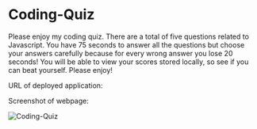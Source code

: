 # Coding-Quiz

Please enjoy my coding quiz. There are a total of five questions related to Javascript. You have 75 seconds to answer all the questions but choose your answers carefully because for every wrong answer you lose 20 seconds! You will be able to view your scores stored locally, so see if you can beat yourself. Please enjoy!

URL of deployed application:

Screenshot of webpage:

![Coding-Quiz](https://user-images.githubusercontent.com/103666997/178611494-5902f24e-087e-4b2a-bbb8-2d5156cdf815.png)
